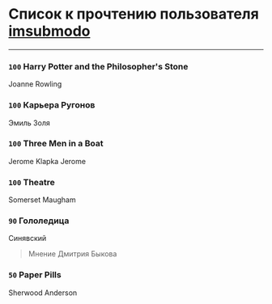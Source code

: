 # Список к прочтению пользователя [imsubmodo](https://plus.google.com/+IlyaMedvedev)
---

### `100` Harry Potter and the Philosopher's Stone
Joanne Rowling

### `100` Карьера Ругонов
Эмиль Золя

### `100` Three Men in a Boat
Jerome Klapka Jerome

### `100` Theatre
Somerset Maugham

### `90` Гололедица
Синявский
> Мнение Дмитрия Быкова

### `50` Paper Pills
Sherwood Anderson


